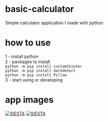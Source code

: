 # basic-calculator
Simple calculator application I made with python

# how to use
1 - install python<br>
2 - packages to install<br>
    ```python -m pip install customtkinter```<br>
    ```python -m pip install darkdetect```<br>
    ```python -m pip install Pillow```
    <br>
3 - start using or developing

# app images
[![SIESTA](https://media.discordapp.net/attachments/800009379868180494/1138971983124635778/image.png?width=240&height=430)](https://github.com/siestaxd/)
[![SIESTA](https://media.discordapp.net/attachments/800009379868180494/1138975219931939026/image.png?width=236&height=430)](https://github.com/siestaxd/)
